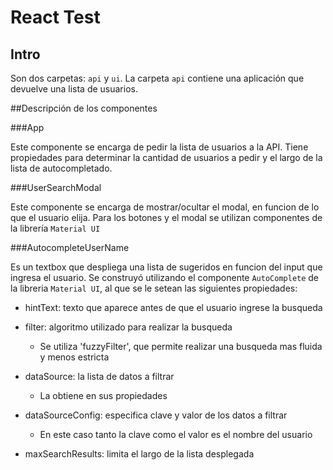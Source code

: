 # React Test

## Intro

Son dos carpetas: `api` y `ui`. La carpeta `api` contiene una aplicación que devuelve una lista de usuarios. 


##Descripción de los componentes

###App

Este componente se encarga de pedir la lista de usuarios a la API.
Tiene propiedades para determinar la cantidad de usuarios a pedir y el largo de la lista de autocompletado.

###UserSearchModal

Este componente se encarga de mostrar/ocultar el modal, en funcion de lo que el usuario elija.
Para los botones y el modal se utilizan componentes de la librería `Material UI`

###AutocompleteUserName

Es un textbox que despliega una lista de sugeridos en funcion del input que ingresa el usuario.
Se construyó utilizando el componente `AutoComplete` de la libreria `Material UI`, al que se le setean las siguientes propiedades:

* hintText: texto que aparece antes de que el usuario ingrese la busqueda

* filter: algoritmo utilizado para realizar la busqueda
  * Se utiliza 'fuzzyFilter', que permite realizar una busqueda mas fluida y menos estricta

* dataSource: la lista de datos a filtrar
  * La obtiene en sus propiedades

* dataSourceConfig: especifica clave y valor de los datos a filtrar
  * En este caso tanto la clave como el valor es el nombre del usuario

* maxSearchResults: limita el largo de la lista desplegada
